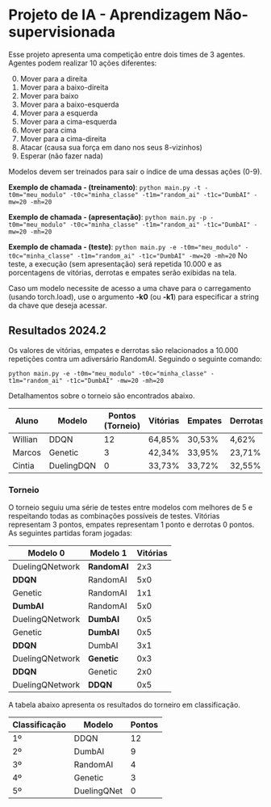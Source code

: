 # Projeto de IA - Aprendizagem Não-supervisionada

Esse projeto apresenta uma competição entre dois times de 3 agentes. Agentes podem realizar 10 ações diferentes:

0. Mover para a direita
1. Mover para a baixo-direita
2. Mover para baixo
3. Mover para a baixo-esquerda
4. Mover para a esquerda
5. Mover para a cima-esquerda
6. Mover para cima
7. Mover para a cima-direita
8. Atacar (causa sua força em dano nos seus 8-vizinhos)
9. Esperar (não fazer nada)

Modelos devem ser treinados para sair o índice de uma dessas ações (0-9).

**Exemplo de chamada - (treinamento)**: `python main.py -t -t0m="meu_modulo" -t0c="minha_classe" -t1m="random_ai" -t1c="DumbAI" -mw=20 -mh=20`

**Exemplo de chamada - (apresentação)**: `python main.py -p -t0m="meu_modulo" -t0c="minha_classe" -t1m="random_ai" -t1c="DumbAI" -mw=20 -mh=20`

**Exemplo de chamada - (teste)**: `python main.py -e -t0m="meu_modulo" -t0c="minha_classe" -t1m="random_ai" -t1c="DumbAI" -mw=20 -mh=20`
No teste, a execução (sem apresentação) será repetida 10.000 e as porcentagens de vitórias, derrotas e empates serão exibidas na tela.

Caso um modelo necessite de acesso a uma chave para o carregamento (usando torch.load), use o argumento **-k0** (ou **-k1**) para especificar a string da chave que deseja acessar.

## Resultados 2024.2

Os valores de vitórias, empates e derrotas são relacionados a 10.000 repetições contra um adiversário RandomAI. Seguindo o seguinte comando:

`python main.py -e -t0m="meu_modulo" -t0c="minha_classe" -t1m="random_ai" -t1c="DumbAI" -mw=20 -mh=20`

Detalhamentos sobre o torneio são encontrados abaixo.

| Aluno     | Modelo  | Pontos (Torneio) | Vitórias | Empates | Derrotas |
| --------- | ------- | ---------------- | -------- | ------- | -------- |
| Willian   | DDQN    | 12               | 64,85%   | 30,53%  | 4,62%    |
| Marcos    | Genetic     | 3            | 42,34%   | 33,95%  | 23,71%   |
| Cintia    | DuelingDQN | 0             | 33,73%   | 33,72%  | 32,55%   |

### Torneio

O torneio seguiu uma série de testes entre modelos com melhores de 5 e respeitando todas as combinações possíveis de testes. Vitórias representam 3 pontos, empates representam 1 ponto e derrotas 0 pontos. As seguintes partidas foram jogadas:

| Modelo 0        | Modelo 1 | Vitórias |
| -------------   | ------   | ------   |
| DuelingQNetwork | **RandomAI** | 2x3 |
| **DDQN**        | RandomAI | 5x0 |
| Genetic	      | RandomAI | 1x1 |
| **DumbAI**          | RandomAI | 5x0 |
| DuelingQNetwork | **DumbAI**   | 0x5 |
| Genetic         | **DumbAI**   | 0x5 |
| **DDQN**            | DumbAI   | 3x1 |
| DuelingQNetwork | **Genetic**  | 0x3 |
| **DDQN**            | Genetic  | 2x0 |
| DuelingQNetwork | **DDQN**     | 0x5 |

A tabela abaixo apresenta os resultados do torneiro em classificação.

| Classificação | Modelo      | Pontos |
| ------------- | ------      | ------ |
| 1º            | DDQN        | 12     |
| 2º            | DumbAI      | 9      |
| 3º            | RandomAI    | 4      |
| 4º            | Genetic     | 3      |
| 5º            | DuelingQNet | 0      |